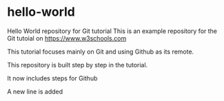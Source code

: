 # hello-world
Hello World repository for Git tutorial
This is an example repository for the Git tutoial on https://www.w3schools.com

This tutorial focuses mainly on Git and using Github as its remote.

This repository is built step by step in the tutorial.

It now includes steps for Github

A new line is added
